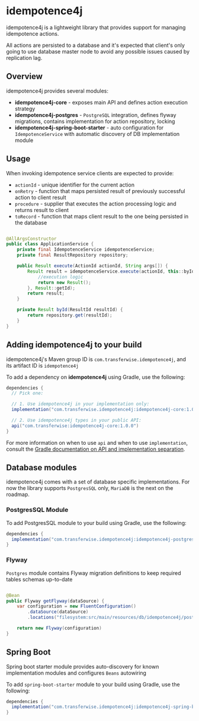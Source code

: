 # idempotence4j

idempotence4j is a lightweight library that provides support for managing idempotence actions.

All actions are persisted to a database and it's expected that client's only going to use database master node
 to avoid any possible issues caused by replication lag.

## Overview

idempotence4j provides several modules:

- **idempotence4j-core** - exposes main API and defines action execution strategy
- **idempotence4j-postgres** - `PostgreSQL` integration, defines flyway migrations, contains implementation for action repository, locking
- **idempotence4j-spring-boot-starter** - auto configuration for `IdempotenceService` with automatic discovery of DB implementation module


## Usage

When invoking idempotence service clients are expected to provide:

- `actionId` - unique identifier for the current action
- `onRetry` - function that maps persisted result of previously successful action to client result
- `procedure` - supplier that executes the action processing logic and returns result to client
- `toRecord` - function that maps client result to the one being persisted in the database

```java

@AllArgsConstructor
public class ApplicationService {
    private final IdempotenceService idempotenceService;
    private final ResultRepository repository;

    public Result execute(ActionId actionId, String args[]) {
        Result result = idempotenceService.execute(actionId, this::byId, () -> {
            //execution logic
            return new Result();
        }, Result::getId);
        return result;
    }

    private Result byId(ResultId resultId) {
        return repository.get(resultId);
    }
}

```

## Adding idempotence4j to your build

idempotence4j's Maven group ID is `com.transferwise.idempotence4j`, and its artifact ID is `idempotence4j`

To add a dependency on **idempotence4j** using Gradle, use the following:

```gradle
dependencies {
  // Pick one:

  // 1. Use idempotence4j in your implementation only:
  implementation("com.transferwise.idempotence4j:idempotence4j-core:1.0.0")

  // 2. Use idempotence4j types in your public API:
  api("com.transferwise:idempotence4j-core:1.0.0")
}
```

For more information on when to use `api` and when to use `implementation`,
consult the
[Gradle documentation on API and implementation separation](https://docs.gradle.org/current/userguide/java_library_plugin.html#sec:java_library_separation).

## Database modules

idempotence4j comes with a set of database specific implementations.
For now the library supports `PostgresSQL` only, `MariaDB` is the next on the roadmap.

### PostgresSQL Module

To add PostgresSQL module to your build using Gradle, use the following:

```gradle
dependencies {
  implementation("com.transferwise.idempotence4j:idempotence4j-postgres:1.0.0")
}
```

### Flyway

`Postgres` module contains Flyway migration definitions to keep required tables schemas up-to-date

```java

@Bean
public Flyway getFlyway(dataSource) {
    var configuration = new FluentConfiguration()
        .dataSource(dataSource)
        .locations("filesystem:src/main/resources/db/idempotence4j/postgres")

    return new Flyway(configuration)
}

```

## Spring Boot

Spring boot starter module provides auto-discovery for known implementation modules
and configures `Beans` autowiring

To add `spring-boot-starter` module to your build using Gradle, use the following:

```gradle
dependencies {
  implementation("com.transferwise.idempotence4j:idempotence4j-spring-boot-starter:1.0.0")
}
```
